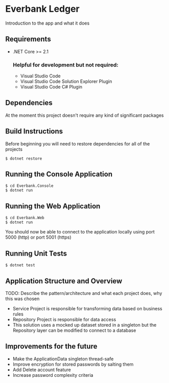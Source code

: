 # Everbank Ledger
Introduction to the app and what it does

## Requirements
* .NET Core >= 2.1

    ### Helpful for development but not required:
    * Visual Studio Code
    * Visual Studio Code Solution Explorer Plugin
    * Visual Studio Code C# Plugin

## Dependencies
At the moment this project doesn't require any kind of significant packages

## Build Instructions
Before beginning you will need to restore dependencies for all of the projects
```
$ dotnet restore
```

## Running the Console Application
```
$ cd Everbank.Console
$ dotnet run
```

## Running the Web Application
```
$ cd Everbank.Web
$ dotnet run
```
You should now be able to connect to the application locally using port 5000 (http) or port 5001 (https)

## Running Unit Tests
```
$ dotnet test
```

## Application Structure and Overview
TODO: Describe the pattern/architecture and what each project does, why this was chosen
* Service Project is responsible for transforming data based on business rules
* Repository Project is responsible for data access
* This solution uses a mocked up dataset stored in a singleton but the Repository layer can be modified to connect to a database

## Improvements for the future
* Make the ApplicationData singleton thread-safe
* Improve encryption for stored passwords by salting them
* Add Delete account feature
* Increase password complexity criteria